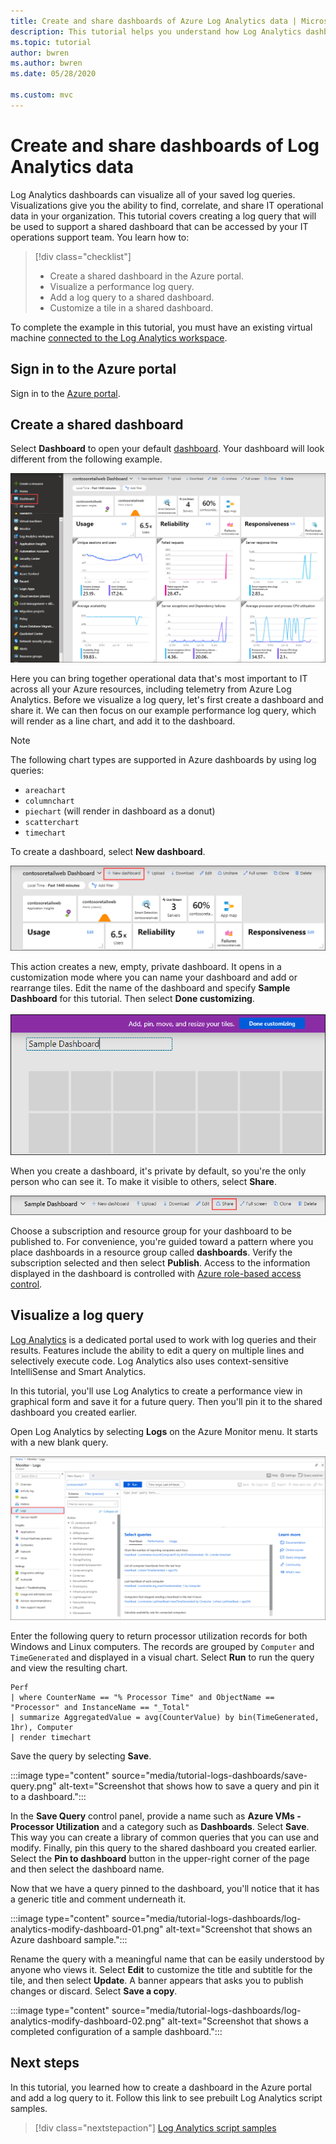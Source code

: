 ```yaml
---
title: Create and share dashboards of Azure Log Analytics data | Microsoft Docs
description: This tutorial helps you understand how Log Analytics dashboards can visualize all of your saved log queries, giving you a single lens to view your environment.
ms.topic: tutorial
author: bwren
ms.author: bwren
ms.date: 05/28/2020

ms.custom: mvc
---
```


# Create and share dashboards of Log Analytics data

Log Analytics dashboards can visualize all of your saved log queries. Visualizations give you the ability to find, correlate, and share IT operational data in your organization. This tutorial covers creating a log query that will be used to support a shared dashboard that can be accessed by your IT operations support team. You learn how to:

> [!div class="checklist"]
> * Create a shared dashboard in the Azure portal.
> * Visualize a performance log query.
> * Add a log query to a shared dashboard.
> * Customize a tile in a shared dashboard.

To complete the example in this tutorial, you must have an existing virtual machine [connected to the Log Analytics workspace](../vm/monitor-virtual-machine.md).

## Sign in to the Azure portal
Sign in to the [Azure portal](https://portal.azure.com).

## Create a shared dashboard
Select **Dashboard** to open your default [dashboard](../../azure-portal/azure-portal-dashboards.md). Your dashboard will look different from the following example.

![Screenshot that shows an Azure portal dashboard.](media/tutorial-logs-dashboards/log-analytics-portal-dashboard.png)

Here you can bring together operational data that's most important to IT across all your Azure resources, including telemetry from Azure Log Analytics. Before we visualize a log query, let's first create a dashboard and share it. We can then focus on our example performance log query, which will render as a line chart, and add it to the dashboard.

> [!NOTE]
> The following chart types are supported in Azure dashboards by using log queries:
> - `areachart`
> - `columnchart`
> - `piechart` (will render in dashboard as a donut)
> - `scatterchart`
> - `timechart`

To create a dashboard, select **New dashboard**.

![Screenshot that shows creating a new dashboard in the Azure portal.](media/tutorial-logs-dashboards/log-analytics-create-dashboard-01.png)

This action creates a new, empty, private dashboard. It opens in a customization mode where you can name your dashboard and add or rearrange tiles. Edit the name of the dashboard and specify **Sample Dashboard** for this tutorial. Then select **Done customizing**.<br><br> ![Screenshot that shows saving a customized Azure dashboard.](media/tutorial-logs-dashboards/log-analytics-create-dashboard-02.png)

When you create a dashboard, it's private by default, so you're the only person who can see it. To make it visible to others, select **Share**.

![Screenshot that shows sharing a new dashboard in the Azure portal.](media/tutorial-logs-dashboards/log-analytics-share-dashboard.png)

Choose a subscription and resource group for your dashboard to be published to. For convenience, you're guided toward a pattern where you place dashboards in a resource group called **dashboards**. Verify the subscription selected and then select **Publish**. Access to the information displayed in the dashboard is controlled with [Azure role-based access control](../../role-based-access-control/role-assignments-portal.md).

## Visualize a log query
[Log Analytics](../logs/log-analytics-tutorial.md) is a dedicated portal used to work with log queries and their results. Features include the ability to edit a query on multiple lines and selectively execute code. Log Analytics also uses context-sensitive IntelliSense and Smart Analytics. 

In this tutorial, you'll use Log Analytics to create a performance view in graphical form and save it for a future query. Then you'll pin it to the shared dashboard you created earlier.

Open Log Analytics by selecting **Logs** on the Azure Monitor menu. It starts with a new blank query.

![Screenshot that shows the home page.](media/tutorial-logs-dashboards/homepage.png)

Enter the following query to return processor utilization records for both Windows and Linux computers. The records are grouped by `Computer` and `TimeGenerated` and displayed in a visual chart. Select **Run** to run the query and view the resulting chart.

```Kusto
Perf 
| where CounterName == "% Processor Time" and ObjectName == "Processor" and InstanceName == "_Total" 
| summarize AggregatedValue = avg(CounterValue) by bin(TimeGenerated, 1hr), Computer 
| render timechart
```

Save the query by selecting **Save**.

:::image type="content" source="media/tutorial-logs-dashboards/save-query.png" alt-text="Screenshot that shows how to save a query and pin it to a dashboard.":::

In the **Save Query** control panel, provide a name such as **Azure VMs - Processor Utilization** and a category such as **Dashboards**. Select **Save**. This way you can create a library of common queries that you can use and modify. Finally, pin this query to the shared dashboard you created earlier. Select the **Pin to dashboard** button in the upper-right corner of the page and then select the dashboard name.

Now that we have a query pinned to the dashboard, you'll notice that it has a generic title and comment underneath it.

:::image type="content" source="media/tutorial-logs-dashboards/log-analytics-modify-dashboard-01.png" alt-text="Screenshot that shows an Azure dashboard sample.":::

 Rename the query with a meaningful name that can be easily understood by anyone who views it. Select **Edit** to customize the title and subtitle for the tile, and then select **Update**. A banner appears that asks you to publish changes or discard. Select **Save a copy**.

:::image type="content" source="media/tutorial-logs-dashboards/log-analytics-modify-dashboard-02.png" alt-text="Screenshot that shows a completed configuration of a sample dashboard.":::

## Next steps
In this tutorial, you learned how to create a dashboard in the Azure portal and add a log query to it. Follow this link to see prebuilt Log Analytics script samples.

> [!div class="nextstepaction"]
> [Log Analytics script samples](../powershell-samples.md)